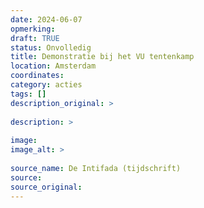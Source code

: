 ```yaml
---
date: 2024-06-07
opmerking: 
draft: TRUE
status: Onvolledig
title: Demonstratie bij het VU tentenkamp
location: Amsterdam
coordinates: 
category: acties
tags: []
description_original: > 
 
description: > 
 
image: 
image_alt: > 
 
source_name: De Intifada (tijdschrift)
source: 
source_original: 
---
```

